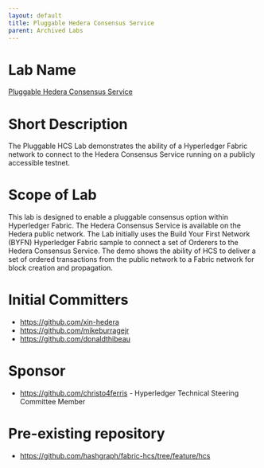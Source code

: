 ```yaml
---
layout: default
title: Pluggable Hedera Consensus Service
parent: Archived Labs
---
```

# Lab Name
[Pluggable Hedera Consensus Service](https://github.com/hyperledger-labs/pluggable-hcs)

# Short Description
The Pluggable HCS Lab demonstrates the ability of a Hyperledger Fabric network to connect to the Hedera Consensus Service running on a publicly accessible testnet.

# Scope of Lab
This lab is designed to enable a pluggable consensus option within Hyperledger Fabric. The Hedera Consensus Service is available on the Hedera public network.
The Lab initially uses the Build Your First Network (BYFN) Hyperledger Fabric sample to connect a set of Orderers to the Hedera Consensus Service. The demo shows
the ability of HCS to deliver a set of ordered transactions from the public network to a Fabric network for block creation and propagation.

# Initial Committers
- https://github.com/xin-hedera
- https://github.com/mikeburragejr
- https://github.com/donaldthibeau

# Sponsor
- https://github.com/christo4ferris - Hyperledger Technical Steering Committee Member

# Pre-existing repository
- https://github.com/hashgraph/fabric-hcs/tree/feature/hcs
